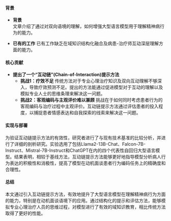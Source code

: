 #### 背景
- **背景**       
    文章介绍了通过对双向语境的理解，如何增强大型语言模型用于理解精神病行为的能力。

- **已有的工作**
    已有工作缺乏在域知识结构化融合及病患-治疗师互动深层理解方面的能力。

#### 核心贡献
- **提出了一个“互动链”(Chain-of-Interaction)提示方法**
    - **挑战1：疗效不足**
        传统方法对于专业心理治疗知识及双向互动理解不够深入，导致疗效预测不足。提出的方法能通过促进模型对于互动的理解以及模拟专业人士的思维条理来解决这一问题。
    - **挑战2：客观编码与主观评价难以兼顾**
        挑战在于如何同时考虑患者行为的客观编码与治疗过程中主观评价。互动链提示方法通过评估患者的投入程度，以捕捉患者情感表达和自我探索的线索来解决这一问题。
#### 实现与部署
为验证互动链提示方法的有效性，研究者进行了与现有技术基准的比较分析，并进行了详细的剖析研究。实验选用了包括Llama2-13B-Chat、Falcon-7B-Instruct、Mistral-7B-Instruct和ChatGPT在内的四个代表性自回归大型语言模型。结果表明，相较于基线方法，互动链提示方法能够更好地指导模型分析病人行为表达的积极性和消极性，提高了模型在动机面谈患者行为编码任务上的精确度和合理性。

#### 总结
本文通过引入互动链提示方法，有效地提升了大型语言模型在理解精神病行为方面的能力，特别是在动机面谈语境下的应用。通过结构化的提示和评估方法，能够模拟专业心理治疗人员的思维过程，对模型进行了有效的域知识教育，相比传统方法取得了更好的性能。